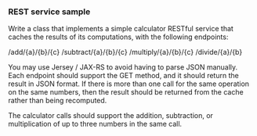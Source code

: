 ### REST service sample

Write a class that implements a simple calculator RESTful service that caches the results of its computations, with the following endpoints:

/add/{a}/{b}/{c}
/subtract/{a}/{b}/{c}
/multiply/{a}/{b}/{c}
/divide/{a}/{b}

You may use Jersey / JAX-RS to avoid having to parse JSON manually. Each endpoint should support the GET method, and it should return the result in JSON format. If there is more than one call for the same operation on the same numbers, then the result should be returned from the cache rather than being recomputed.

The calculator calls should support the addition, subtraction, or multiplication of up to three numbers in the same call.